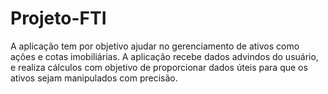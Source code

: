 # Projeto-FTI
A aplicação tem por objetivo ajudar no gerenciamento de ativos como ações e cotas imobiliárias. A aplicação recebe dados advindos do usuário, e realiza cálculos com objetivo de proporcionar dados úteis para que os ativos sejam manipulados com precisão.
